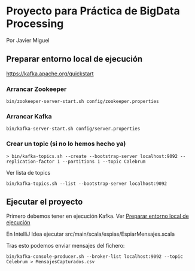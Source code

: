 # Proyecto para Práctica de BigData Processing

Por Javier Miguel

## Preparar entorno local de ejecución

https://kafka.apache.org/quickstart

### Arrancar Zookeeper

```shell script
bin/zookeeper-server-start.sh config/zookeeper.properties
```

### Arrancar Kafka

```shell script
bin/kafka-server-start.sh config/server.properties
```

### Crear un topic (si no lo hemos hecho ya)

```shell script
> bin/kafka-topics.sh --create --bootstrap-server localhost:9092 --replication-factor 1 --partitions 1 --topic Calebrum
```

Ver lista de topics

```shell script
bin/kafka-topics.sh --list --bootstrap-server localhost:9092
```

## Ejecutar el proyecto

Primero debemos tener en ejecución Kafka. Ver [Preparar entorno local de ejecución](#preparar-entorno-local-de-ejecución)

En IntelliJ Idea ejecutar src/main/scala/espias/EspiarMensajes.scala

Tras esto podemos enviar mensajes del fichero:

```shell script
bin/kafka-console-producer.sh --broker-list localhost:9092 --topic Celebrum > MensajesCapturados.csv
```
